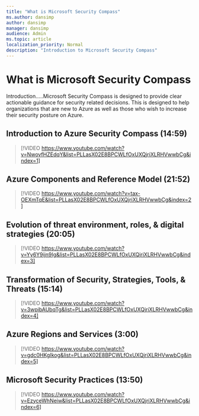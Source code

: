 ```yaml
---
title: "What is Microsoft Security Compass"
ms.author: dansimp
author: dansimp
manager: dansimp
audience: Admin
ms.topic: article
localization_priority: Normal
description: "Introduction to Microsoft Security Compass"
---
```


# What is Microsoft Security Compass

Introduction.....Microsoft Security Compass is designed to provide clear actionable guidance for security related decisions. This is designed to help organizations that are new to Azure as well as those who wish to increase their security posture on Azure.

## Introduction to Azure Security Compass (14:59)

> [!VIDEO https://www.youtube.com/watch?v=NwovfHZEdqY&list=PLLasX02E8BPCWLfOxUXQjriXLRHVwwbCg&index=1]

## Azure Components and Reference Model (21:52)

> [!VIDEO https://www.youtube.com/watch?v=tax-OEXmTqE&list=PLLasX02E8BPCWLfOxUXQjriXLRHVwwbCg&index=2]

## Evolution of threat environment, roles, & digital strategies (20:05)

> [!VIDEO https://www.youtube.com/watch?v=Yy6Y9ijn9Ig&list=PLLasX02E8BPCWLfOxUXQjriXLRHVwwbCg&index=3]

## Transformation of Security, Strategies, Tools, & Threats (15:14)

> [!VIDEO https://www.youtube.com/watch?v=3wpibAUbqTg&list=PLLasX02E8BPCWLfOxUXQjriXLRHVwwbCg&index=4]

## Azure Regions and Services (3:00)

> [!VIDEO https://www.youtube.com/watch?v=gdc0HKgIkog&list=PLLasX02E8BPCWLfOxUXQjriXLRHVwwbCg&index=5]

## Microsoft Security Practices (13:50)

> [!VIDEO https://www.youtube.com/watch?v=EzyceWhNeiw&list=PLLasX02E8BPCWLfOxUXQjriXLRHVwwbCg&index=6]